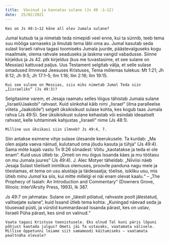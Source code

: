 ```yaml
---
title:  Väsinud ja kannatav sulane (Js 49 -1–12)  
date:  25/02/2021  
---
```


`Kes on Js 49:1–12 kõne all olev Jumala sulane?`

Jumal kutsub ta ja nimetab teda nimepidi veel enne, kui ta sünnib, teeb tema suu mõõga sarnaseks ja ilmutab tema läbi oma au. Jumal kasutab seda sulast Iisraeli rahva tagasi toomiseks Jumala juurde, päästevalguseks kogu maailmale, olema rahvale seaduseks ja laskma vangid vabadusse. Siinne kirjeldus ja Js 42. ptk kirjeldus (kus me tuvastasime, et see sulane on Messias) kattuvad paljus. Uus Testament selgitab välja, et selle sulase omadused ilmnevad Jeesuses Kristuses, Tema mõlemas tulekus: Mt 1:21; Jh 8:12; Jh 9:5; Jh 17:1–5; Ilm 1:16; Ilm 2:16; Ilm 19:15.

`Kui see sulane on Messias, siis miks nimetab Jumal Teda siin „Iisraeliks“ (Js 49:3)?`

Selgitasime varem, et Jesaja raamatu selles lõigus tähistab Jumala sulane „Iisraeli/Jaakobi“ rahvast. Kuid siinkohal käib nimi „Iisrael“ (ilma paralleelse viiteta „Jaakobile“) selgelt üksikisikust sulase kohta, kes kogub taas Jumala rahva (Js 49:5). See üksikisikust sulane kehastab või esindab ideaalselt rahvast, kelle luhtaminek kahjustas „Iisraeli“ nime (Js 48:1).

`Milline uus üksikasi siin ilmneb? Js 49:4, 7.`

Siin antakse esimene vihje sulase ülesande keerukusele. Ta kurdab: „Ma olen asjata vaeva näinud, kulutanud oma jõudu kasuta ja tühja“ (Js 49:4). Sama mõte kajab vastu Tn 9:26 sõnadest: Võitu „kaotatakse ja teda ei ole enam“. Kuid usus ütleb ta: „Ometi on mu õigus Issanda käes ja mu töötasu on mu Jumala juures“ (Js 49:4). J. Alec Motyer täheldab: „Niiviisi näeb Jesaja Sulast tõeliselt inimlikus olemuses, proovile panduna nagu meie ja tõestamas, et tema on usu alustaja ja täidesaatja; tõelise, isikliku usu, mis ütleb _minu Jumal_ ka siis, kui mitte millelgi ei näi enam olevat kaalu.“ – „The Prophecy of Isaiah: An Introduction and Commentary“ (Downers Grove, Illinois: InterVArsity Press, 1993), lk 387.

Js 49:7 on jahmatav. Sulane on „täiesti põlatud, rahvaste poolt jälestatud, valitsejate sulane“, kuid Issand ütleb tema kohta: „Kuningad näevad seda ja tõusevad püsti, ja vürstid kummardavad Issanda pärast, kes on ustav, Iisraeli Püha pärast, kes sind on valinud.“

`Vaata tagasi Kristuse teenistusele. Eks olnud Tal kuni päris lõpuni põhjust kaotada julgus? Ometi jäi Ta ustavaks, vaatamata välisele. Millise õppetunni leiame siit samamoodi käitumiseks – vaatamata pealtnäha olevale?`